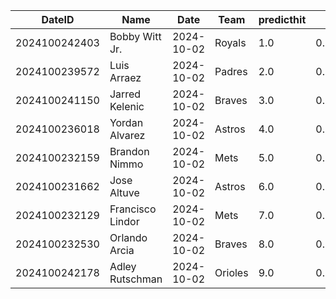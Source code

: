 DateID         |  Name              |  Date        |  Team     |  predicthit  |  predicthitproba     |  hitbool  |  Last7DaysAVG  |  Last15DaysAVG  |  Last30DaysAVG
---------------|--------------------|--------------|-----------|--------------|----------------------|-----------|----------------|-----------------|---------------
2024100242403  |  Bobby Witt Jr.    |  2024-10-02  |  Royals   |  1.0         |  0.6554997471992642  |  False    |  0.263         |  0.342          |  0.278
2024100239572  |  Luis Arraez       |  2024-10-02  |  Padres   |  2.0         |  0.6447436223638815  |  False    |  0.2           |  0.2            |  0.34
2024100241150  |  Jarred Kelenic    |  2024-10-02  |  Braves   |  3.0         |  0.6143743732680853  |  False    |  1.0           |  0.5            |  0.222
2024100236018  |  Yordan Alvarez    |  2024-10-02  |  Astros   |  4.0         |  0.6140399166335491  |  False    |  1.0           |  0.308          |  0.282
2024100232159  |  Brandon Nimmo     |  2024-10-02  |  Mets     |  5.0         |  0.6038413286663006  |  False    |  0.154         |  0.204          |  0.189
2024100231662  |  Jose Altuve       |  2024-10-02  |  Astros   |  6.0         |  0.6032304994741673  |  False    |  0.25          |  0.205          |  0.284
2024100232129  |  Francisco Lindor  |  2024-10-02  |  Mets     |  7.0         |  0.6027272724908032  |  False    |  0.353         |  0.353          |  0.311
2024100232530  |  Orlando Arcia     |  2024-10-02  |  Braves   |  8.0         |  0.6024058403013497  |  False    |  0.188         |  0.196          |  0.176
2024100242178  |  Adley Rutschman   |  2024-10-02  |  Orioles  |  9.0         |  0.6020524433955464  |  False    |  0.217         |  0.205          |  0.213
